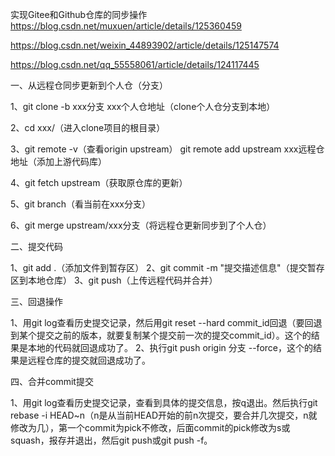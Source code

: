 
实现Gitee和Github仓库的同步操作
https://blog.csdn.net/muxuen/article/details/125360459

https://blog.csdn.net/weixin_44893902/article/details/125147574



https://blog.csdn.net/qq_55558061/article/details/124117445


一、从远程仓同步更新到个人仓（分支）

1、git clone -b xxx分支 xxx个人仓地址（clone个人仓分支到本地）

2、cd xxx/（进入clone项目的根目录）

3、git remote -v（查看origin upstream）
      git remote add upstream xxx远程仓地址（添加上游代码库）

4、git fetch upstream（获取原仓库的更新）

5、git branch（看当前在xxx分支）

6、git merge upstream/xxx分支（将远程仓更新同步到了个人仓）

二、提交代码

1、git add .（添加文件到暂存区）
2、git commit -m "提交描述信息"（提交暂存区到本地仓库）
3、git push（上传远程代码并合并）

三、回退操作

1、用git log查看历史提交记录，然后用git reset --hard commit_id回退（要回退到某个提交之前的版本，就要复制某个提交前一次的提交commit_id）。这个的结果是本地的代码就回退成功了。
2、执行git push origin 分支 --force，这个的结果是远程仓库的提交就回退成功了。

四、合并commit提交

1、用git log查看历史提交记录，查看到具体的提交信息，按q退出。然后执行git rebase -i HEAD~n（n是从当前HEAD开始的前n次提交，要合并几次提交，n就修改为几），第一个commit为pick不修改，后面commit的pick修改为s或squash，报存并退出，然后git push或git push -f。
